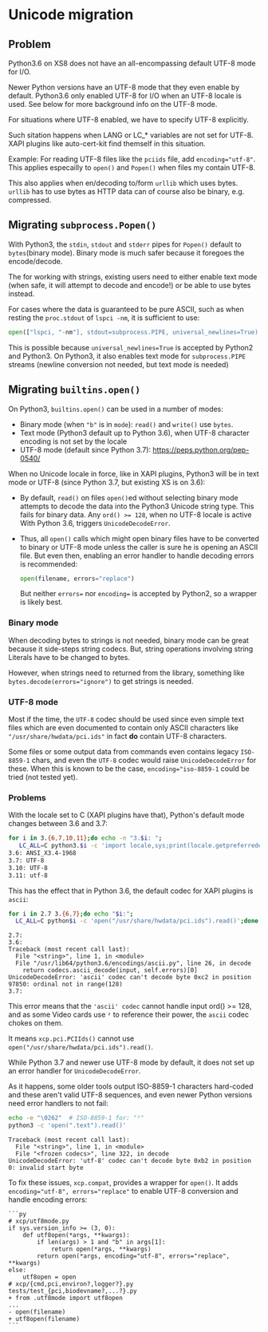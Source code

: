# Unicode migration

## Problem

Python3.6 on XS8 does not have an all-encompassing default UTF-8 mode for I/O.

Newer Python versions have an UTF-8 mode that they even enable by default.
Python3.6 only enabled UTF-8 for I/O when an UTF-8 locale is used.
See below for more background info on the UTF-8 mode.

For situations where UTF-8 enabled, we have to specify UTF-8 explicitly.

Such sitation happens when LANG or LC_* variables are not set for UTF-8.
XAPI plugins like auto-cert-kit find themself in this situation.

Example:
For reading UTF-8 files like the `pciids` file, add `encoding="utf-8"`.
This applies especailly to `open()` and `Popen()` when files my contain UTF-8.

This also applies when en/decoding to/form `urllib` which uses bytes.
`urllib` has to use bytes as HTTP data can of course also be binary, e.g. compressed.

## Migrating `subprocess.Popen()`

With Python3, the `stdin`, `stdout` and `stderr` pipes for `Popen()` default to `bytes`(binary mode). Binary mode is much safer because it foregoes the encode/decode.

The for working with strings, existing users need to either enable text mode (when safe, it will attempt to decode and encode!) or be able to use bytes instead.

For cases where the data is guaranteed to be pure ASCII, such as when resting the `proc.stdout` of `lspci -nm`, it is sufficient to use:

```py
open(["lspci, "-nm"], stdout=subprocess.PIPE, universal_newlines=True)
```

This is possible because `universal_newlines=True` is accepted by Python2 and Python3.
On Python3, it also enables text mode for `subprocess.PIPE` streams (newline conversion
not needed, but text mode is needed)

## Migrating `builtins.open()`

On Python3, `builtins.open()` can be used in a number of modes:

- Binary mode (when `"b"` is in `mode`): `read()` and `write()` use `bytes`.
- Text mode (Python3 default up to Python 3.6), when UTF-8 character encoding is not set by the locale
- UTF-8 mode (default since Python 3.7): <https://peps.python.org/pep-0540/>

When no Unicode locale in force, like in XAPI plugins, Python3 will be in text mode or UTF-8 (since Python 3.7, but existing XS is on 3.6):

- By default, `read()` on files `open()`ed without selecting binary mode attempts
  to decode the data into the Python3 Unicode string type.
  This fails for binary data.
  Any `ord() >= 128`, when no UTF-8 locale is active With Python 3.6, triggers `UnicodeDecodeError`.

- Thus, all `open()` calls which might open binary files have to be converted to binary
  or UTF-8 mode unless the caller is sure he is opening an ASCII file.
  But even then, enabling an error handler to handle decoding errors is recommended:

  ```py
  open(filename, errors="replace")
  ```

  But neither `errors=` nor `encoding=` is accepted by Python2, so a wrapper is likely best.

### Binary mode

When decoding bytes to strings is not needed, binary mode can be great because it side-steps string codecs. But, string operations involving string Literals have to be changed to bytes.

However, when strings need to returned from the library, something like `bytes.decode(errors="ignore")` to get strings is needed.

### UTF-8 mode

Most if the time, the `UTF-8` codec should be used since even simple text files which are even documented to contain only ASCII characters like `"/usr/share/hwdata/pci.ids"` in fact __do__ contain UTF-8 characters.

Some files or some output data from commands even contains legacy `ISO-8859-1` chars, and even the `UTF-8` codec would raise `UnicodeDecodeError` for these.
When this is known to be the case, `encoding="iso-8859-1` could be tried (not tested yet).

### Problems

With the locale set to C (XAPI plugins have that), Python's default mode changes
between 3.6 and 3.7:

```sh
for i in 3.{6,7,10,11};do echo -n "3.$i: ";
   LC_ALL=C python3.$i -c 'import locale,sys;print(locale.getpreferredencoding())';done
3.6: ANSI_X3.4-1968
3.7: UTF-8
3.10: UTF-8
3.11: utf-8
```

This has the effect that in Python 3.6, the default codec for XAPI plugins is `ascii`:

```sh
for i in 2.7 3.{6,7};do echo "$i:";
  LC_ALL=C python$i -c 'open("/usr/share/hwdata/pci.ids").read()';done
```

```
2.7:
3.6:
Traceback (most recent call last):
  File "<string>", line 1, in <module>
  File "/usr/lib64/python3.6/encodings/ascii.py", line 26, in decode
    return codecs.ascii_decode(input, self.errors)[0]
UnicodeDecodeError: 'ascii' codec can't decode byte 0xc2 in position 97850: ordinal not in range(128)
3.7:
```

This error means that the `'ascii' codec` cannot handle input ord() >= 128, and as some Video cards use `²` to reference their power, the `ascii` codec chokes on them.

It means `xcp.pci.PCIIds()` cannot use `open("/usr/share/hwdata/pci.ids").read()`.

While Python 3.7 and newer use UTF-8 mode by default, it does not set up an error handler for `UnicodeDecodeError`.

As it happens, some older tools output ISO-8859-1 characters hard-coded and these aren't valid UTF-8 sequences, and even newer Python versions need error handlers to not fail:

```sh
echo -e "\0262"  # ISO-8859-1 for: "²"
python3 -c 'open(".text").read()'
```

```
Traceback (most recent call last):
  File "<string>", line 1, in <module>
  File "<frozen codecs>", line 322, in decode
UnicodeDecodeError: 'utf-8' codec can't decode byte 0xb2 in position 0: invalid start byte
```

To fix these issues, `xcp.compat`, provides a wrapper for `open()`.
It adds `encoding="utf-8", errors="replace"`
to enable UTF-8 conversion and handle encoding errors:

    ```py
    # xcp/utf8mode.py
    if sys.version_info >= (3, 0):
        def utf8open(*args, **kwargs):
            if len(args) > 1 and "b" in args[1]:
                return open(*args, **kwargs)
            return open(*args, encoding="utf-8", errors="replace", **kwargs)
    else:
        utf8open = open
    # xcp/{cmd,pci,environ?,logger?}.py tests/test_{pci,biodevname?,...?}.py
    + from .utf8mode import utf8open
    ...
    - open(filename)
    + utf8open(filename)
    ```

